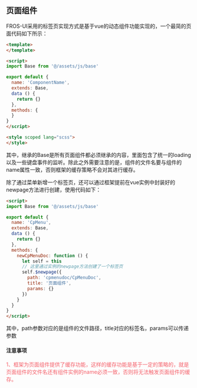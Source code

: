 ## 页面组件

FROS-UI采用的标签页实现方式是基于vue的动态组件功能实现的，一个最简的页面代码如下所示：

```html
<template>
</template>

<script>
import Base from '@/assets/js/base'

export default {
  name: 'ComponentName',
  extends: Base,
  data () {
    return {}
  },
  methods: {
  }
}
</script>

<style scoped lang="scss">
</style>

```

其中，继承的Base是所有页面组件都必须继承的内容，里面包含了统一的loading以及一些键盘事件的监听。除此之外需要注意的是，组件的文件名要与组件的name属性一致，否则框架的缓存策略不会对其进行缓存。

除了通过菜单新增一个标签页，还可以通过框架提前在vue实例中封装好的newpage方法进行创建，使用代码如下：

```html
<script>
import Base from '@/assets/js/base'

export default {
  name: 'CpMenu',
  extends: Base,
  data () {
    return {}
  },
  methods: {
    newCpMenuDoc: function () {
      let self = this
      // 这里通过实例的newpage方法创建了一个标签页
      self.$newpage({
        path: 'cpmenudoc/CpMenuDoc',
        title: '页面组件',
        params: {}
      })
    }
  }
}
</script>
```

其中，path参数对应的是组件的文件路径，title对应的标签名，params可以传递参数

#### 注意事项

<font color=#F5606A>1、框架为页面组件提供了缓存功能，这样的缓存功能是基于一定的策略的，就是页面组件的文件名还有组件实例的name必须一致，否则将无法触发页面组件的缓存。
</font>
